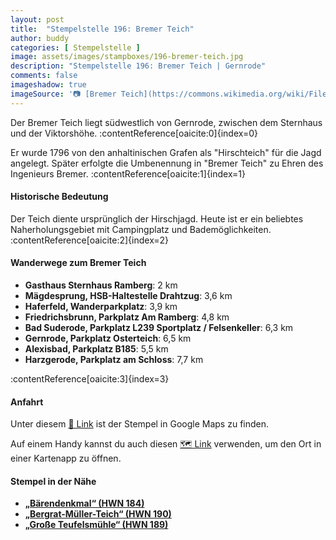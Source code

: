 ```yaml
---
layout: post
title:  "Stempelstelle 196: Bremer Teich"
author: buddy
categories: [ Stempelstelle ]
image: assets/images/stampboxes/196-bremer-teich.jpg
description: "Stempelstelle 196: Bremer Teich | Gernrode"
comments: false
imageshadow: true
imageSource: '📷 [Bremer Teich](https://commons.wikimedia.org/wiki/File:Bremer_Teich.jpg) von User <a href="https://de.wikipedia.org/wiki/User:Hejkal" class="extiw" title="de:User:Hejkal">Hejkal</a> at <a class="external text" href="https://de.wikipedia.org">de.wikipedia</a> unter Lizenz [CC BY-SA 2.0 de](https://creativecommons.org/licenses/by-sa/2.0/de/deed.en)'
---
```


Der Bremer Teich liegt südwestlich von Gernrode, zwischen dem Sternhaus und der Viktorshöhe. :contentReference[oaicite:0]{index=0}

Er wurde 1796 von den anhaltinischen Grafen als "Hirschteich" für die Jagd angelegt. Später erfolgte die Umbenennung in "Bremer Teich" zu Ehren des Ingenieurs Bremer. :contentReference[oaicite:1]{index=1}

#### Historische Bedeutung

Der Teich diente ursprünglich der Hirschjagd. Heute ist er ein beliebtes Naherholungsgebiet mit Campingplatz und Bademöglichkeiten. :contentReference[oaicite:2]{index=2}

#### Wanderwege zum Bremer Teich

- **Gasthaus Sternhaus Ramberg**: 2 km
- **Mägdesprung, HSB-Haltestelle Drahtzug**: 3,6 km
- **Haferfeld, Wanderparkplatz**: 3,9 km
- **Friedrichsbrunn, Parkplatz Am Ramberg**: 4,8 km
- **Bad Suderode, Parkplatz L239 Sportplatz / Felsenkeller**: 6,3 km
- **Gernrode, Parkplatz Osterteich**: 6,5 km
- **Alexisbad, Parkplatz B185**: 5,5 km
- **Harzgerode, Parkplatz am Schloss**: 7,7 km

:contentReference[oaicite:3]{index=3}

#### Anfahrt

Unter diesem [📍 Link](https://www.google.com/maps/dir/?api=1&origin=&destination=51.68493%2C%2011.11232) ist der Stempel in Google Maps zu finden.

<div class="android-only">
  Auf einem Handy kannst du auch diesen 
  <a href="geo:51.68493,11.11232">🗺️ Link</a> 
  verwenden, um den Ort in einer Kartenapp zu öffnen.
  <p></p>
</div>

#### Stempel in der Nähe

- [**„Bärendenkmal“ (HWN 184)**](/stempelstelle-184-baerendenkmal)
- [**„Bergrat-Müller-Teich“ (HWN 190)**](/stempelstelle-190-bergrat-mueller-teich)
- [**„Große Teufelsmühle“ (HWN 189)**](/stempelstelle-189-grosse-teufelsmuehle)
